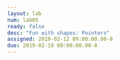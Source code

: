 ```yaml
---
layout: lab
num: lab05
ready: false
desc: "Fun with shapes: Pointers"
assigned: 2019-02-12 09:00:00.00-8
due: 2019-02-19 09:00:00.00-8
---
```

